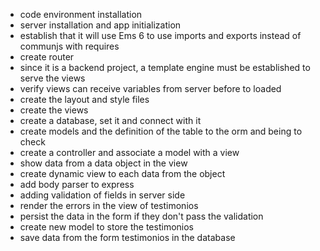 - code environment installation 
- server installation and app initialization 
- establish that it will use Ems 6 to use imports and exports instead of communjs with requires 
- create router
- since it is a backend project, a template engine must be established to serve the views 
- verify views can receive variables from server before to loaded 
- create the layout and style files
- create the views
- create a database, set it and connect with it 
- create models and the definition of the table to the orm and being to check 
- create a controller and associate a model with a view
- show data from a data object in the view
- create dynamic view to each data from the object 
- add body parser to express
- adding validation of fields in server side
- render the errors in the view of testimonios
- persist the data in the form if they don't pass the validation
- create new model to store the testimonios
- save data from the form testimonios in the database

